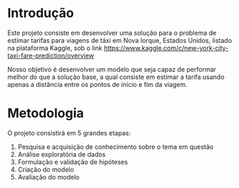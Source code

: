 # Introdução

  Este projeto consiste em desenvolver uma solução para o problema de estimar tarifas para viagens de táxi em Nova Iorque, Estados Unidos, listado na plataforma Kaggle, sob o link   https://www.kaggle.com/c/new-york-city-taxi-fare-prediction/overview

  Nosso objetivo é desenvolver um modelo que seja capaz de performar melhor do que a solução base, a qual consiste em estimar a tarifa usando apenas a distância entre os pontos de   início e fim da viagem.

# Metodologia

O projeto consistirá em 5 grandes etapas:
1. Pesquisa e acquisição de conhecimento sobre o tema em questão
2. Análise exploratória de dados
3. Formulação e validação de hipóteses
4. Criação do modelo
5. Avaliação do modelo

